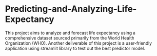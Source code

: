 # Predicting-and-Analyzing-Life-Expectancy

This project aims to analyze and forecast life expectancy using a comprehensive dataset sourced primarily from the World Health Organization (WHO). 
Another deliverable of this project is a user-friendly application using streamlit library to test out the best predictor model.
